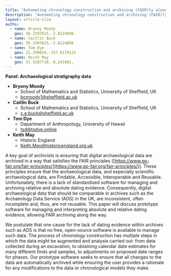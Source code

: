 ```yaml
---
title: "Automating chronology construction and archiving (FAIR)ly along the way"
description: "Automating chronology construction and archiving (FAIR)ly along the way"
layout: article-slim
auths:
  - name: Bryony Moody
    geo: 56.3397625,-2.8124896
  - name: Caitlin Buck
    geo: 56.3397625,-2.8124896
  - name: Tom Dye
    geo: 21.299829,-157.8170115
  - name: Keith May
    geo: 51.5287718,-0.241681,
---
```



**Panel: Archaeological stratigraphy data**

- **Bryony Moody**
  - School of Mathematics and Statistics, University of Sheffield, UK
  - [bcmoody1@sheffield.ac.uk](mailto:bcmoody1@sheffield.ac.uk)
- **Caitlin Buck**
  - School of Mathematics and Statistics, University of Sheffield, UK
  - [c.e.buck@sheffield.ac.uk](mailto:c.e.buck@sheffield.ac.uk)
- **Tom Dye**
  - Department of Anthropology, University of Hawaii
  - [tsd@tsdye.online](mailto:tsd@tsdye.online)
- **Keith May**
  - Historic England
  - [Keith.May@historicengland.org.uk](mailto:Keith.May@historicengland.org.uk)

A key goal of archivists is ensuring that digital archaeological data are archived in a way that satisfies the FAIR principles ([https://www.go-fair.org/fair-principles/](https://www.go-fair.org/fair-principles/)). These principles ensure that the archaeological data, and especially scientific archaeological data, are Findable, Accessible, Interoperable and Reusable. Unfortunately, there is a lack of standardised software for managing and archiving relative and absolute dating evidence. Consequently, digital archaeological data that should be comparable in archives such as the Archaeology Data Service (ADS) in the UK, are inconsistent, often incomplete and, thus, are not reusable. This paper will discuss prototype software for managing and interpreting absolute and relative dating evidence, allowing FAIR archiving along the way.

We postulate that one cause for the lack of dating evidence within archives such as ADS is that no free, open-source software is available to manage such data. The process of chronology construction has multiple steps in which the data might be augmented and analysis carried out: from data collected during an excavation, to obtaining calendar date estimates for many different finds and samples, to adjustments on proposed date ranges for phases. Our prototype software seeks to ensure that all changes to the data are automatically archived while ensuring the user provides a rationale for any modifications to the data or chronological models they make.
